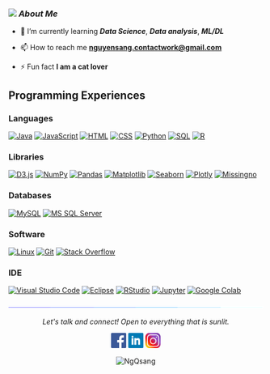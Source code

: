 ### <img src="./images/stats.gif" width="30px"> ***About Me***
- 🌱 I’m currently learning ***Data Science***, ***Data analysis***, ***ML/DL***

- 📫 How to reach me **nguyensang.contactwork@gmail.com**

- ⚡ Fun fact **I am a cat lover**

## Programming Experiences

### Languages 
<p>
    <a href="https://github.com/search?q=user%3ANgQsang/+is%3Arepo+language%3Ajava"><img alt="Java" src="https://img.shields.io/badge/Java-%23007396.svg?logo=java&logoColor=white"></a>
    <a href="https://github.com/search?q=user%3ANgQsang/+is%3Arepo+language%3Ajavascript"><img alt="JavaScript" src="https://img.shields.io/badge/JavaScript%20-%23007396.svg?logo=javascript&logoColor=white"></a>
    <a href="https://github.com/search?q=user%3ANgQsang/+is%3Arepo+language%3Ahtml"><img alt="HTML" src="https://img.shields.io/badge/HTML%20-%23E34F26.svg?logo=html5&logoColor=white"></a>
    <a href="https://github.com/search?q=user%3ANgQsang/+is%3Arepo+language%3Acss"><img alt="CSS" src="https://img.shields.io/badge/CSS%20-%231572B6.svg?logo=css3&logoColor=white"></a> 
    <a href="https://github.com/search?q=user%3ANgQsang/+is%3Arepo+language%3Apython"><img alt="Python" src="https://img.shields.io/badge/Python%20-%2314354C.svg?logo=python&logoColor=white"></a>
    <a href="https://github.com/search?q=user%3ANgQsang/+is%3Arepo+language%3Asql"><img alt="SQL" src="https://img.shields.io/badge/SQL%20-%23025E8C.svg?logo=mysql&logoColor=white"></a>
    <a href="https://github.com/search?q=user%3ANgQsang/+is%3Arepo+language%3AR"><img alt="R" src="https://img.shields.io/badge/R-%23276DC3.svg?logo=R&logoColor=white">
</a>

### Libraries

<p>
    <a href="#"><img alt="D3.js" src="https://img.shields.io/badge/D3.js-%2020532a.svg?logo=d3.js&logoColor=white"></a>
    <a href="#"><img alt="NumPy" src="https://img.shields.io/badge/Numpy%20-%23430098.svg?logo=numpy&logoColor=white"></a>
     <a href="https://github.com/search?q=user%3ANgQsang/+is%3Arepo+language%3Apandas">
        <img alt="Pandas" src="https://img.shields.io/badge/Pandas-%23150458.svg?logo=pandas&logoColor=white"></a>
    <a href="https://github.com/search?q=user%3ANgQsang/+is%3Arepo+language%3Amatplotlib">
        <img alt="Matplotlib" src="https://img.shields.io/badge/Matplotlib-%234572a6.svg?logo=python&logoColor=white"></a>
    <a href="https://github.com/search?q=user%3ANgQsang/+is%3Arepo+language%3Aseaborn">
        <img alt="Seaborn" src="https://img.shields.io/badge/Seaborn-%237893c9.svg?logo=python&logoColor=white"></a>
    <a href="https://github.com/search?q=user%3ANgQsang/+is%3Arepo+language%3Aplotly">
        <img alt="Plotly" src="https://img.shields.io/badge/Plotly-%23339933.svg?logo=plotly&logoColor=white"></a>
    <a href="https://github.com/search?q=user%3ANgQsang/+is%3Arepo+language%3Amissingno">
        <img alt="Missingno" src="https://img.shields.io/badge/Missingno-%236B7280.svg?logo=python&logoColor=white"></a>
	
</p>

### Databases

<p>
    <a href="#"><img alt="MySQL" src="https://img.shields.io/badge/MySQL-%24430098.svg?logo=mysql&logoColor=white"></a>
    <a href="#"><img alt="MS SQL Server" src="https://img.shields.io/badge/MS%20SQL%20Server-%2300f.svg?logo=microsoftsqlserver&logoColor=white"></a>
</p>

### Software

<p>
    <a href="#"><img alt="Linux" src="https://img.shields.io/badge/Linux-3333ff?logo=linux&logoColor=white"></a>
    <a href="#"><img alt="Git" src="https://img.shields.io/badge/Git%20-%23F05033.svg?logo=git&logoColor=white"></a>
    <a href="#"><img alt="Stack Overflow" src="https://img.shields.io/badge/-Stack%20Overflow-FE7A16?logo=stack-overflow&logoColor=white"></a>

### IDE

<p>
    <a href="#"><img alt="Visual Studio Code" src="https://img.shields.io/badge/Visual%20Studio%20Code-0078d7.svg?logo=visual-studio-code&logoColor=white"></a>
    <a href="link-to-eclipse"><img alt="Eclipse" src="https://img.shields.io/badge/Eclipse-007CFF.svg?logo=eclipse&logoColor=white"></a>
    <a href="link-to-rstudio"><img alt="RStudio" src="https://img.shields.io/badge/RStudio-75AADB.svg?logo=rstudio&logoColor=white"></a>
    <a href="link-to-jupyter"><img alt="Jupyter" src="https://img.shields.io/badge/Jupyter-F37626.svg?logo=jupyter&logoColor=white"></a>
    <a href="link-to-google-colab"><img alt="Google Colab" src="https://img.shields.io/badge/Google%20Colab-F9AB00.svg?logo=google-colab&logoColor=white"></a>
</p>

![divider](./images/divider.gif)

<p align="center">
  <i>Let's talk and connect! Open to everything that is sunlit.</i>

  <p align="center">
  <code><a href="https://www.facebook.com/profile.php?id=100041757683705/"><img width="30px" src="./images/facebook.png" title="Facebook"/></a></code>
	<code><a href="https://www.linkedin.com/in/sang-nguyen-6026a5283/"><img width="30px" src="./images/linkedin.png" title="Linkedin"/></a></code>
	<code><a href="https://www.instagram.com/quangsang____/"><img width="30px" src="./images/instagram.png" title="Instagram"/></a></code>
  </p>

  <p align="center">
      <img src="https://komarev.com/ghpvc/?username=NgQsang&label=Profile+Views" alt="NgQsang" />
  </p>
</p>
